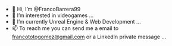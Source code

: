 - 👋 Hi, I’m @FrancoBarrera99
- 👀 I’m interested in videogames ...
- 🌱 I’m currently Unreal Engine & Web Development ...
- 📫 To reach me you can send me a email to francototogomez@gmail.com or a LinkedIn private message ...

<!---
FrancoBarrera99/FrancoBarrera99 is a ✨ special ✨ repository because its `README.md` (this file) appears on your GitHub profile.
You can click the Preview link to take a look at your changes.
--->
